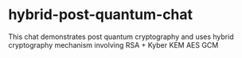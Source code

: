 # hybrid-post-quantum-chat
This chat demonstrates post quantum cryptography and uses hybrid cryptography mechanism involving RSA + Kyber KEM AES GCM
